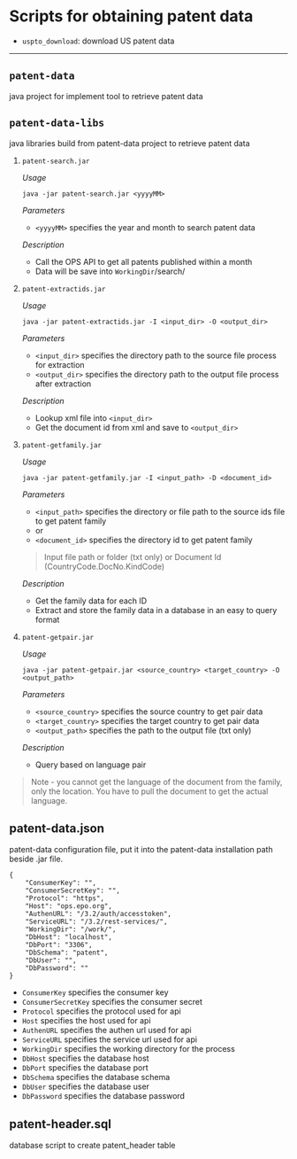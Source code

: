 # Scripts for obtaining patent data

  * `uspto_download`: download US patent data

___


## `patent-data`
java project for implement tool to retrieve patent data
  
## `patent-data-libs`
java libraries build from patent-data project to retrieve patent data

1. `patent-search.jar`

   *Usage*
   
   ```
   java -jar patent-search.jar <yyyyMM>
   ```
  
   *Parameters*
  
   - `<yyyyMM>` specifies the year and month to search patent data

   *Description*

   - Call the OPS API to get all patents published within a month
   - Data will be save into `WorkingDir`/search/

2. `patent-extractids.jar`

   *Usage*
   
   ```
   java -jar patent-extractids.jar -I <input_dir> -O <output_dir>
   ```
  
   *Parameters*
  
   - `<input_dir>` specifies the directory path to the source file process for extraction
   - `<output_dir>` specifies the directory path to the output file process after extraction

   *Description*

   - Lookup xml file into `<input_dir>`
   - Get the document id from xml and save to `<output_dir>` 

3. `patent-getfamily.jar`

   *Usage*
   
   ```
   java -jar patent-getfamily.jar -I <input_path> -D <document_id>
   ```
  
   *Parameters*
  
   - `<input_path>` specifies the directory or file path to the source ids file to get patent family
   - or
   - `<document_id>` specifies the directory id to get patent family
   
   
   > Input file path or folder (txt only) or Document Id (CountryCode.DocNo.KindCode)

   *Description*
   
   - Get the family data for each ID
   - Extract and store the family data in a database in an easy to query format

4. `patent-getpair.jar`

   *Usage*
   
   ```
   java -jar patent-getpair.jar <source_country> <target_country> -O <output_path>
   ```
  
   *Parameters*
  
   - `<source_country>` specifies the source country to get pair data
   - `<target_country>` specifies the target country to get pair data
   - `<output_path>` specifies the path to the output file (txt only)
   
   *Description*

   - Query based on language pair

  > Note - you cannot get the language of the document from the family, only the location. You have to pull the document to get the actual language.
  
  
## patent-data.json

patent-data configuration file, put it into the patent-data installation path beside .jar file.

```
{
	"ConsumerKey": "",
	"ConsumerSecretKey": "",
	"Protocol": "https",
	"Host": "ops.epo.org",
	"AuthenURL": "/3.2/auth/accesstoken",
	"ServiceURL": "/3.2/rest-services/",
	"WorkingDir": "/work/",
	"DbHost": "localhost",
	"DbPort": "3306",
	"DbSchema": "patent",
	"DbUser": "",
	"DbPassword": ""
}
```

- `ConsumerKey`  specifies the consumer key
- `ConsumerSecretKey`  specifies the consumer secret
- `Protocol`  specifies the protocol used for api
- `Host`  specifies the host used for api
- `AuthenURL`  specifies the authen url used for api
- `ServiceURL`  specifies the service url used for api
- `WorkingDir`  specifies the working directory for the process
- `DbHost`  specifies the database host
- `DbPort`  specifies the database port
- `DbSchema`  specifies the database schema
- `DbUser`  specifies the database user
- `DbPassword`  specifies the database password


## patent-header.sql

database script to create patent_header table 

